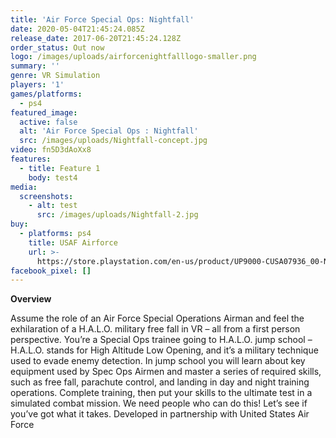 ```yaml
---
title: 'Air Force Special Ops: Nightfall'
date: 2020-05-04T21:45:24.085Z
release_date: 2017-06-20T21:45:24.128Z
order_status: Out now
logo: /images/uploads/airforcenightfalllogo-smaller.png
summary: ''
genre: VR Simulation
players: '1'
games/platforms:
  - ps4
featured_image:
  active: false
  alt: 'Air Force Special Ops : Nightfall'
  src: /images/uploads/Nightfall-concept.jpg
video: fn5D3dAoXx8
features:
  - title: Feature 1
    body: test4
media:
  screenshots:
    - alt: test
      src: /images/uploads/Nightfall-2.jpg
buy:
  - platforms: ps4
    title: USAF Airforce
    url: >-
      https://store.playstation.com/en-us/product/UP9000-CUSA07936_00-NIGHTFALL0000000
facebook_pixel: []
---
```

**Overview**

Assume the role of an Air Force Special Operations Airman and feel the exhilaration of a H.A.L.O. military free fall in VR – all from a first person perspective.  You’re a Special Ops trainee going to H.A.L.O. jump school – H.A.L.O. stands for High Altitude Low Opening, and it’s a military technique used to evade enemy detection. In jump school you will learn about key equipment used by Spec Ops Airmen and master a series of required skills, such as free fall, parachute control, and landing in day and night training operations.  Complete training, then put your skills to the ultimate test in a simulated combat mission.  We need people who can do this! Let’s see if you’ve got what it takes.  Developed in partnership with United States Air Force
